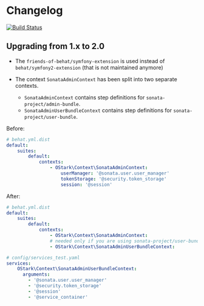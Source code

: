 # Changelog

[![Build Status](https://travis-ci.org/OskarStark/SonataAdminBehatContext.svg?branch=master)](https://travis-ci.org/OskarStark/SonataAdminBehatContext)

## Upgrading from 1.x to 2.0

- The `friends-of-behat/symfony-extension` is used instead of `behat/symfony2-extension` (that is not maintained anymore)
- The context `SonataAdminContext` has been split into two separate contexts.

  - `SonataAdminContext` contains step definitions for `sonata-project/admin-bundle`.
  - `SonataAdminUserBundleContext` contains step definitions for `sonata-project/user-bundle`.

Before:
```yaml
# behat.yml.dist
default:
    suites:
        default:
            contexts:
                - OStark\Context\SonataAdminContext:
                    userManager: '@sonata.user.user_manager'
                    tokenStorage: '@security.token_storage'
                    session: '@session'
```

After:
```yaml
# behat.yml.dist
default:
    suites:
        default:
            contexts:
                - OStark\Context\SonataAdminContext:
                # needed only if you are using sonata-project/user-bundle
                - OStark\Context\SonataAdminUserBundleContext:

# config/services_test.yaml
services:
    OStark\Context\SonataAdminUserBundleContext:
      arguments:
        - '@sonata.user.user_manager'
        - '@security.token_storage'
        - '@session'
        - '@service_container'

```
